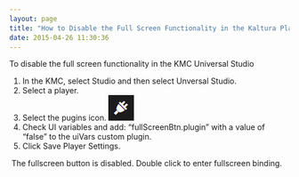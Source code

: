 ```yaml
---
layout: page
title: "How to Disable the Full Screen Functionality in the Kaltura Player"
date: 2015-04-26 11:30:36
---
```


<p class="mce-procedure">
  To disable the full screen functionality in the KMC Universal Studio
</p>

1.  In the KMC, select Studio and then select Unversal Studio.
2.  Select a player.
3.  Select the pugins icon. <img src="../../assets/2233.img">
4.  Check UI variables and add: “fullScreenBtn.plugin” with a value of “false” to the uiVars custom plugin.
5.  Click Save Player Settings.

 The fullscreen button is disabled. Double click to enter fullscreen binding.